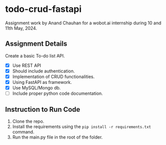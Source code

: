 # todo-crud-fastapi

Assignment work by Anand Chauhan for a wobot.ai internship during 10 and 11th May, 2024.

## Assignment Details

Create a basic To-do list API.

- [x] Use REST API
- [x] Should include authentication.
- [x] Implementation of CRUD functionalities.
- [x] Using FastAPI as framework.
- [x] Use MySQL/Mongo db.
- [ ] Include proper python code documentation.

## Instruction to Run Code

1. Clone the repo.
2. Install the requirements using the `pip install -r requirements.txt` command.
3. Run the main.py file in the root of the folder.
